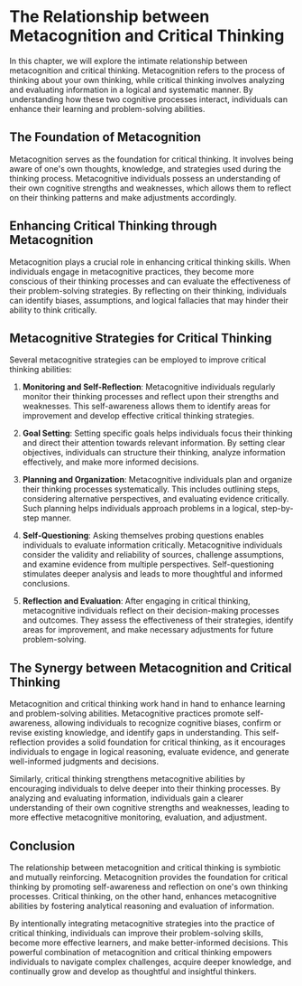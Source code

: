 # The Relationship between Metacognition and Critical Thinking

In this chapter, we will explore the intimate relationship between metacognition and critical thinking. Metacognition refers to the process of thinking about your own thinking, while critical thinking involves analyzing and evaluating information in a logical and systematic manner. By understanding how these two cognitive processes interact, individuals can enhance their learning and problem-solving abilities.

## The Foundation of Metacognition

Metacognition serves as the foundation for critical thinking. It involves being aware of one's own thoughts, knowledge, and strategies used during the thinking process. Metacognitive individuals possess an understanding of their own cognitive strengths and weaknesses, which allows them to reflect on their thinking patterns and make adjustments accordingly.

## Enhancing Critical Thinking through Metacognition

Metacognition plays a crucial role in enhancing critical thinking skills. When individuals engage in metacognitive practices, they become more conscious of their thinking processes and can evaluate the effectiveness of their problem-solving strategies. By reflecting on their thinking, individuals can identify biases, assumptions, and logical fallacies that may hinder their ability to think critically.

## Metacognitive Strategies for Critical Thinking

Several metacognitive strategies can be employed to improve critical thinking abilities:

1. **Monitoring and Self-Reflection**: Metacognitive individuals regularly monitor their thinking processes and reflect upon their strengths and weaknesses. This self-awareness allows them to identify areas for improvement and develop effective critical thinking strategies.
    
2. **Goal Setting**: Setting specific goals helps individuals focus their thinking and direct their attention towards relevant information. By setting clear objectives, individuals can structure their thinking, analyze information effectively, and make more informed decisions.
    
3. **Planning and Organization**: Metacognitive individuals plan and organize their thinking processes systematically. This includes outlining steps, considering alternative perspectives, and evaluating evidence critically. Such planning helps individuals approach problems in a logical, step-by-step manner.
    
4. **Self-Questioning**: Asking themselves probing questions enables individuals to evaluate information critically. Metacognitive individuals consider the validity and reliability of sources, challenge assumptions, and examine evidence from multiple perspectives. Self-questioning stimulates deeper analysis and leads to more thoughtful and informed conclusions.
    
5. **Reflection and Evaluation**: After engaging in critical thinking, metacognitive individuals reflect on their decision-making processes and outcomes. They assess the effectiveness of their strategies, identify areas for improvement, and make necessary adjustments for future problem-solving.
    

## The Synergy between Metacognition and Critical Thinking

Metacognition and critical thinking work hand in hand to enhance learning and problem-solving abilities. Metacognitive practices promote self-awareness, allowing individuals to recognize cognitive biases, confirm or revise existing knowledge, and identify gaps in understanding. This self-reflection provides a solid foundation for critical thinking, as it encourages individuals to engage in logical reasoning, evaluate evidence, and generate well-informed judgments and decisions.

Similarly, critical thinking strengthens metacognitive abilities by encouraging individuals to delve deeper into their thinking processes. By analyzing and evaluating information, individuals gain a clearer understanding of their own cognitive strengths and weaknesses, leading to more effective metacognitive monitoring, evaluation, and adjustment.

## Conclusion

The relationship between metacognition and critical thinking is symbiotic and mutually reinforcing. Metacognition provides the foundation for critical thinking by promoting self-awareness and reflection on one's own thinking processes. Critical thinking, on the other hand, enhances metacognitive abilities by fostering analytical reasoning and evaluation of information.

By intentionally integrating metacognitive strategies into the practice of critical thinking, individuals can improve their problem-solving skills, become more effective learners, and make better-informed decisions. This powerful combination of metacognition and critical thinking empowers individuals to navigate complex challenges, acquire deeper knowledge, and continually grow and develop as thoughtful and insightful thinkers.
